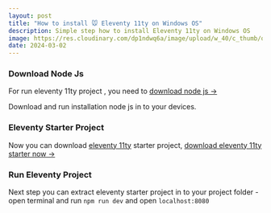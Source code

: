 ```yaml
---
layout: post
title: "How to install 🐭 Eleventy 11ty on Windows OS"
description: Simple step how to install Eleventy 11ty on Windows OS
image: https://res.cloudinary.com/dp1ndwq6a/image/upload/w_40/c_thumb/q_auto/f_avif/v1705657338/creativitas-netlify/webtech/eleventydeveloper_g8ua9d.png
date: 2024-03-02
---
```

### Download Node Js

For run eleventy 11ty project , you need to [download node js →](https://nodejs.org/en/download)

Download and run installation node js in to your devices.

### Eleventy Starter Project

Now you can download [eleventy 11ty](https://11ty.dev) starter project, [download eleventy 11ty starter now →](https://www.hockeycomputindo.com/themes/eleventy/)

### Run Eleventy Project

Next step you can extract eleventy starter project in to your project folder - open terminal and run `npm run dev` and open `localhost:8080`
